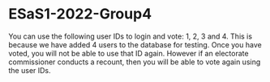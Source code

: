 # ESaS1-2022-Group4

You can use the following user IDs to login and vote: 1, 2, 3 and 4. This is because we have added 4 users to the database for testing. Once you have voted, you will not be able to use that ID again. However if an electorate commissioner conducts a recount, then you will be able to vote again using the user IDs.
